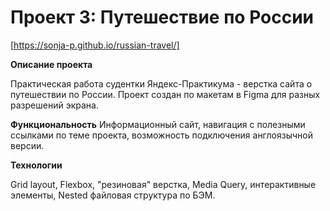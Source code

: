 # Проект 3: Путешествие по России

[https://sonja-p.github.io/russian-travel/]

**Описание проекта**

Практическая работа судентки Яндекс-Практикума - верстка сайта о путешествии по России. Проект создан по макетам в Figma для разных разрешений экрана.

**Функциональность**
Информационный сайт, навигация с полезными ссылками по теме проекта, возможность подключения англоязычной версии.

**Технологии**

Grid layout, Flexbox, "резиновая" верстка, Media Query, интерактивные элементы, Nested файловая структура по БЭМ.
